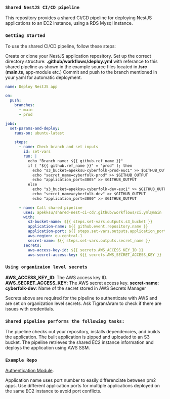 ### `Shared NestJS CI/CD pipeline`
This repository provides a shared CI/CD pipeline for deploying NestJS applications to an EC2 instance, using a RDS Mysql instance.


### `Getting Started`
To use the shared CI/CD pipeline, follow these steps:

Create or clone your NestJS application repository.
Set up the correct directory structure:
    **.github/workflows/deploy.yml** with referance to this shared pipeline as shown in the example
    source files located in **/src** (**main.ts**, app-module etc.)
Commit and push to the branch mentioned in your yaml for automatic deployment.

```yaml
name: Deploy NestJS app

on:
  push:
    branches:
      - main
      - prod

jobs:
  set-params-and-deploy:
    runs-on: ubuntu-latest

    steps:
      - name: Check branch and set inputs
        id: set-vars
        run: |
          echo "Branch name: ${{ github.ref_name }}"
          if [ "${{ github.ref_name }}" = "prod" ]; then
            echo "s3_bucket=apekksu-cyberfolk-prod-euc1" >> $GITHUB_OUTPUT
            echo "secret_name=cyberfolk-prod" >> $GITHUB_OUTPUT
            echo "application_port=3005" >> $GITHUB_OUTPUT
          else
            echo "s3_bucket=apekksu-cyberfolk-dev-euc1" >> $GITHUB_OUTPUT
            echo "secret_name=cyberfolk-dev" >> $GITHUB_OUTPUT
            echo "application_port=3000" >> $GITHUB_OUTPUT

      - name: Call shared pipeline
        uses: apekksu/shared-nest-ci-cd/.github/workflows/ci.yml@main
        with:
          s3-bucket-name: ${{ steps.set-vars.outputs.s3_bucket }}
          application-name: ${{ github.event.repository.name }}
          application-port: ${{ steps.set-vars.outputs.application_port }}
          aws-region: eu-central-1
          secret-name: ${{ steps.set-vars.outputs.secret_name }}
        secrets:
          aws-access-key-id: ${{ secrets.AWS_ACCESS_KEY_ID }}
          aws-secret-access-key: ${{ secrets.AWS_SECRET_ACCESS_KEY }}
```

### `Using organizaion level secrets`
**AWS_ACCESS_KEY_ID**: The AWS access key ID.
**AWS_SECRET_ACCESS_KEY**: The AWS secret access key.
**secret-name: cyberfolk-dev**: Name of the secret stored in AWS Secrets Manager

Secrets above are required for the pipeline to authenticate with AWS and are set on organization level secrets. Ask Tigran/Aram to check if there are issues with credentials.


### `Shared pipeline performs the following tasks:`

The pipeline checks out your repository, installs dependencies, and builds the application.
The built application is zipped and uploaded to an S3 bucket.
The pipeline retrieves the shared EC2 instance information and deploys the application using AWS SSM.


### `Example Repo`
[Authentication Module](https://github.com/apekksu/cyber-folk-be).

Application name uses port number to easily differenciate between pm2 apps.
Use different application ports for multiple applications deployed on the same EC2 instance to avoid port conflicts.
